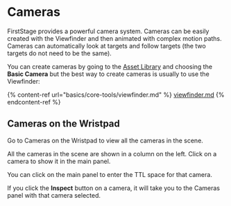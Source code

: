 # Cameras

FirstStage provides a powerful camera system. Cameras can be easily created with the Viewfinder and then animated with complex motion paths. Cameras can automatically look at targets and follow targets (the two targets do not need to be the same).

You can create cameras by going to the [Asset Library](basics/asset-library.md) and choosing the **Basic Camera** but the best way to create cameras is usually to use the Viewfinder:

{% content-ref url="basics/core-tools/viewfinder.md" %}
[viewfinder.md](basics/core-tools/viewfinder.md)
{% endcontent-ref %}

## Cameras on the Wristpad <a href="#_yjzp7fnhledc" id="_yjzp7fnhledc"></a>

Go to Cameras on the Wristpad to view all the cameras in the scene.

All the cameras in the scene are shown in a column on the left. Click on a camera to show it in the main panel.

You can click on the main panel to enter the TTL space for that camera.

If you click the **Inspect** button on a camera, it will take you to the Cameras panel with that camera selected.


